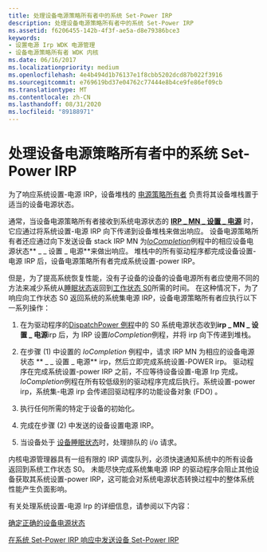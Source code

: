 ```yaml
---
title: 处理设备电源策略所有者中的系统 Set-Power IRP
description: 处理设备电源策略所有者中的系统 Set-Power IRP
ms.assetid: f6206455-142b-4f3f-ae5a-d8e79386bce3
keywords:
- 设置电源 Irp WDK 电源管理
- 设备电源策略所有者 WDK 内核
ms.date: 06/16/2017
ms.localizationpriority: medium
ms.openlocfilehash: 4e4b494d1b76137e1f8cbb5202dcd87b022f3916
ms.sourcegitcommit: e769619bd37e04762c77444e8b4ce9fe86ef09cb
ms.translationtype: MT
ms.contentlocale: zh-CN
ms.lasthandoff: 08/31/2020
ms.locfileid: "89188971"
---
```

# <a name="handling-a-system-set-power-irp-in-a-device-power-policy-owner"></a>处理设备电源策略所有者中的系统 Set-Power IRP





为了响应系统设置-电源 IRP，设备堆栈的 [电源策略所有者](managing-device-power-policy.md) 负责将其设备堆栈置于适当的设备电源状态。

通常，当设备电源策略所有者接收到系统电源状态的 [**IRP \_ MN \_ 设置 \_ 电源**](./irp-mn-set-power.md) 时，它应通过将系统设置-电源 IRP 向下传递到设备堆栈来做出响应。 设备电源策略所有者还应通过向下发送设备 stack IRP MN 为[*IoCompletion*](/windows-hardware/drivers/ddi/wdm/nc-wdm-io_completion_routine)例程中的相应设备电源状态** \_ \_ 设置 \_ 电源**来做出响应。 堆栈中的所有驱动程序都完成设备设置-电源 IRP 后，设备电源策略所有者完成系统设置-power IRP。

但是，为了提高系统恢复性能，没有子设备的设备的设备电源所有者应使用不同的方法来减少系统从[睡眠状态](system-sleeping-states.md)返回到[工作状态 S0](system-working-state-s0.md)所需的时间。 在这种情况下，为了响应向工作状态 S0 返回系统的系统集电源 IRP，设备电源策略所有者应执行以下一系列操作：

1.  在为驱动程序的[DispatchPower 例程](dispatchpower-routines.md)中的 S0 系统电源状态收到**irp \_ MN \_ 设置 \_ 电源**irp 后，为 IRP 设置*IoCompletion*例程，并将 irp 向下传递到堆栈。

2.  在步骤 (1) 中设置的 *IoCompletion* 例程中，请求 IRP MN 为相应的设备电源状态 ** \_ \_ 设置 \_ 电源** irp，然后立即完成系统设置-POWER irp。 驱动程序在完成系统设置-power IRP 之前，不应等待设备设置-电源 Irp 完成。 *IoCompletion*例程在所有较低级别的驱动程序完成后执行。系统设置-power irp，系统集-电源 irp 会传递回驱动程序的功能设备对象 (FDO) 。

3.  执行任何所需的特定于设备的初始化。

4.  完成在步骤 (2) 中发送的设备设置电源 IRP。

5.  当设备处于 [设备睡眠状态](device-sleeping-states.md)时，处理排队的 i/o 请求。

内核电源管理器具有一组有限的 IRP 调度队列，必须快速通知系统中的所有设备返回到系统工作状态 S0。 未能尽快完成系统集电源 IRP 的驱动程序会阻止其他设备获取其系统设置-power IRP，这可能会对系统电源状态转换过程中的整体系统性能产生负面影响。

有关处理系统设置-电源 Irp 的详细信息，请参阅以下内容：

[确定正确的设备电源状态](determining-the-correct-device-power-state.md)

[在系统 Set-Power IRP 响应中发送设备 Set-Power IRP](sending-a-device-set-power-irp-in-response-to-a-system-set-power-irp.md)

 

